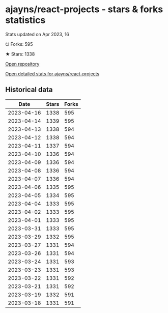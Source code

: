# ajayns/react-projects - stars & forks statistics

Stats updated on Apr 2023, 16

☋ Forks: 595

★ Stars: 1338

[Open repository](https://github.com/ajayns/react-projects)

[Open detailed stats for ajayns/react-projects](https://reviewgithub.com/rep/ajayns/react-projects)

## Historical data
| Date | Stars | Forks |
|------|-------|-------|
| 2023-04-16 | 1338 | 595 | 
| 2023-04-14 | 1339 | 595 | 
| 2023-04-13 | 1338 | 594 | 
| 2023-04-12 | 1338 | 594 | 
| 2023-04-11 | 1337 | 594 | 
| 2023-04-10 | 1336 | 594 | 
| 2023-04-09 | 1336 | 594 | 
| 2023-04-08 | 1336 | 594 | 
| 2023-04-07 | 1336 | 594 | 
| 2023-04-06 | 1335 | 595 | 
| 2023-04-05 | 1334 | 595 | 
| 2023-04-04 | 1333 | 595 | 
| 2023-04-02 | 1333 | 595 | 
| 2023-04-01 | 1333 | 595 | 
| 2023-03-31 | 1333 | 595 | 
| 2023-03-29 | 1332 | 595 | 
| 2023-03-27 | 1331 | 594 | 
| 2023-03-26 | 1331 | 594 | 
| 2023-03-24 | 1331 | 593 | 
| 2023-03-23 | 1331 | 593 | 
| 2023-03-22 | 1331 | 592 | 
| 2023-03-21 | 1331 | 592 | 
| 2023-03-19 | 1332 | 591 | 
| 2023-03-18 | 1331 | 591 | 


